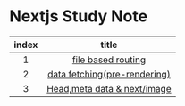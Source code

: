 # Nextjs Study Note

| index |                                             title                                              |
| :---: | :--------------------------------------------------------------------------------------------: |
|   1   |   [file based routing](https://github.com/rlorxl/next-study/tree/main/1-file-based-routing)    |
|   2   | [data fetching(pre-rendering)](https://github.com/rlorxl/next-study/tree/main/3-data-fetching) |
|   3   |                                [Head,meta data & next/image](https://github.com/rlorxl/next-study/tree/main/5-optimization)                                 |
